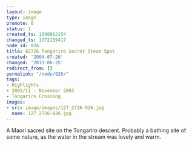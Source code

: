 ```yaml
---
layout: image
type: image
promote: 0
status: 1
created_ts: 1090862154
changed_ts: 1372159417
node_id: 926
title: 02726 Tongariro Secret Steam Spot
created: '2004-07-26'
changed: '2013-06-25'
redirect_from: []
permalink: "/node/926/"
tags:
- Highlights
- 2003/11 - November 2003
- Tongariro Crossing
images:
- src: image/images/127_2726-926.jpg
  name: 127_2726-926.jpg
---
```

A Maori sacred site on the Tongariro descent.  Probably a bathing site of some nature, as the water in the stream was lovely and warm.

